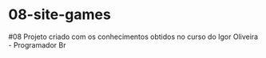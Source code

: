 # 08-site-games
 #08 Projeto criado com os conhecimentos obtidos no curso do Igor Oliveira - Programador Br
